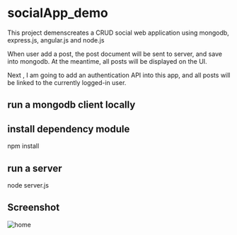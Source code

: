 # socialApp_demo

This project demenscreates a CRUD social web application using mongodb, express.js,
angular.js and node.js

When user add a post, the post document will be sent to server, and save into
mongodb. At the meantime, all posts will be displayed on the UI.

Next , I am going to  add an authentication API into this app, and all posts will be linked to the currently
logged-in user.


## run a mongodb client locally

## install dependency module 
npm install 

## run a server 
node server.js 


## Screenshot
![home](https://github.com/jczzz/MEAN_Social_App_Demo/blob/master/screenshot.JPG)
